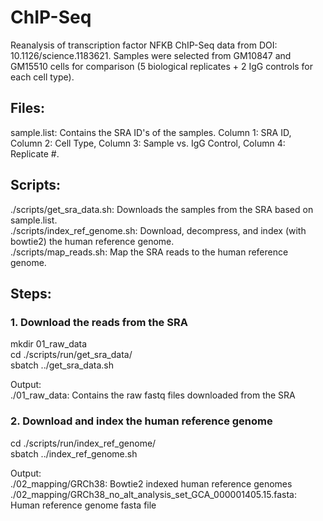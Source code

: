 # ChIP-Seq
Reanalysis of transcription factor NFKB ChIP-Seq data from DOI: 10.1126/science.1183621. Samples were selected from GM10847 and GM15510 cells for comparison (5 biological replicates + 2 IgG controls for each cell type). 

## Files:
sample.list: Contains the SRA ID's of the samples. Column 1: SRA ID, Column 2: Cell Type, Column 3: Sample vs. IgG Control, Column 4: Replicate #.

## Scripts:
./scripts/get_sra_data.sh: Downloads the samples from the SRA based on sample.list.  
./scripts/index_ref_genome.sh: Download, decompress, and index (with bowtie2) the human reference genome.  
./scripts/map_reads.sh: Map the SRA reads to the human reference genome.

## Steps:
### 1. Download the reads from the SRA
mkdir 01_raw_data  
cd ./scripts/run/get_sra_data/  
sbatch ../get_sra_data.sh  

Output:  
  ./01_raw_data: Contains the raw fastq files downloaded from the SRA

### 2. Download and index the human reference genome
cd ./scripts/run/index_ref_genome/  
sbatch ../index_ref_genome.sh  

Output:  
  ./02_mapping/GRCh38: Bowtie2 indexed human reference genomes  
  ./02_mapping/GRCh38_no_alt_analysis_set_GCA_000001405.15.fasta: Human reference genome fasta file


